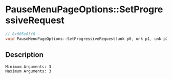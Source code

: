 # PauseMenuPageOptions::SetProgressiveRequest
```c
// 0x005e63f0
void PauseMenuPageOptions::SetProgressiveRequest(unk p0, unk p1, unk p2)
```
## Description
```
Minimum Arguments: 3
Maximum Arguments: 3
```
